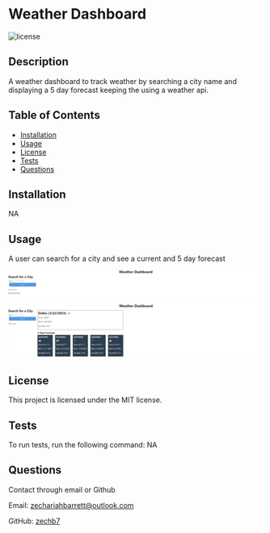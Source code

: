 # Weather Dashboard
![license](https://img.shields.io/badge/license-MIT-blue)
## Description
A weather dashboard to track weather by searching a city name and displaying a 5 day forecast keeping the using a weather api. 

## Table of Contents
* [Installation](#installation)
* [Usage](#usage) 
* [License](#license)
* [Tests](#tests)
* [Questions](#questions)

## Installation
NA

## Usage 
A user can search for a city and see a current and 5 day forecast

![Page when first loaded](./assets/weatherapi1.png)
![Page when a search is made](./assets/weatherapi2.png)
## License
This project is licensed under the MIT license.

## Tests
To run tests, run the following command:
NA

## Questions
Contact through email or Github

Email: zechariahbarrett@outlook.com

GitHub: [zechb7](https://github.com/zechb7) 